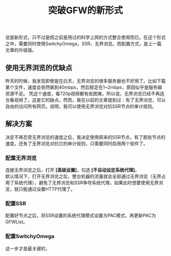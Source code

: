 ﻿---
title: 突破GFW的新形式
layout: post
category: [技术, 科学上网]
---

说是新形式，只不过是把之前是用过的科学上网的方式整合使用而已。在这个形式之中，需要同时使用SwitchyOmega，SSR，无界浏览。而配置方式，是上一篇文章的升级版。

## 使用无界浏览的优缺点
昨天的时候，我发现即使是在白天，无界浏览的很多服务器也不好用了。比如下载某个文件，速度会突然飙到40mbps，然后稳定在1~2mbps，原因似乎是服务器资源不足。
凭这个速度，看720p视频都有些困难，所以说，无界浏览已经不再适合看视频了，这是它的缺点。然而，我在以前的文章提到过：有了无界浏览，可以自由的访问所有网页。说明，我可以使用无界浏览对抗SSR节点的审计规则。

## 解决方案
决定不再忍受无界浏览的速度之后，我决定使用原来的SSR节点，有了那些节点的速度，还有了无界浏览对抗它的审计规则，只需要同时启用两个软件了。

### 配置无界浏览
连接无界浏览之后，打开 **[高级设置]**，勾选 **[不自动设定系统代理]**。  
默认情况下，打开无界浏览之后，整台机器的流量就会全部通过无界浏览（无界占用了系统代理），避免了无界浏览和SSR争夺系统代理，如果此时想要使用无界浏览，就只能通过设置HTTP代理了。

### 配置SSR
配置好节点之后，将SSR设置的系统代理模式设置为PAC模式，再更新PAC为GFWList。

### 配置SwitchyOmega

这一步才是最关键的，





